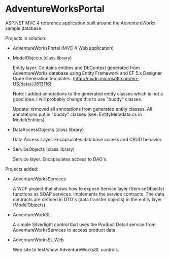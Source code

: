 AdventureWorksPortal
====================

ASP.NET MVC 4 reference application built around the AdventureWorks sample database.

Projects in solution:

-	AdventureWorksPortal (MVC 4 Web application)

-	ModelObjects (class library)
	
	Entity layer. Contains entities and DbContext generated from AdventureWorks database
	using Entity Framework and EF 5.x Designer Code Generation templates. 
	(http://msdn.microsoft.com/en-US/data/JJ613116)

	Note: I added annotations to the generated entity classes which is not a good idea. I will
	probably change this to use "buddy" classes.

	Update: removed all annotations from generated entity classes. All annotations put in "buddy"
	classes (see: EntityMetadata.cs in Model/Entities).

-	DataAccessObjects (class library)
	
	Data Access Layer. Encapsulates database access and CRUD behavior.

-	ServiceObjects (class library)

	Service layer. Encapsulates access to DAO's.

Projects added:

-	AdventureWorksServices
	
	A WCF project that shows how to expose Service layer (ServiceObjects) functions
	as SOAP services. Implements the service contracts. The data contracts are defined
	in DTO's (data transfer objects) in the entity layer (ModelObjects).

-	AdventureWorkSL

	A simple Silverlight control that uses the Product Detail service from AdventureWorksServices
	to access product data.

-	AdventureWorksSL.Web

	Web site to test/show AdventureWorksSL controls.	

